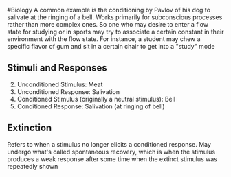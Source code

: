 #Biology 
A common example is the conditioning by Pavlov of his dog to salivate at the ringing of a bell. Works primarily for subconscious processes rather than more complex ones. So one who may desire to enter a flow state for studying or in sports may try to associate a certain constant in their environment with the flow state. For instance, a student may chew a specific flavor of gum and sit in a certain chair to get into a "study" mode
## Stimuli and Responses
2. Unconditioned Stimulus: Meat
3. Unconditioned Response: Salivation
4. Conditioned Stimulus (originally a neutral stimulus): Bell
5. Conditioned Response: Salivation (at ringing of bell)
## Extinction
Refers to when a stimulus no longer elicits a conditioned response. May undergo what's called spontaneous recovery, which is when the stimulus produces a weak response after some time when the extinct stimulus was repeatedly shown